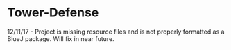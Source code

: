 # Tower-Defense

12/11/17 -
Project is missing resource files and is not properly formatted as a BlueJ package.
Will fix in near future.

